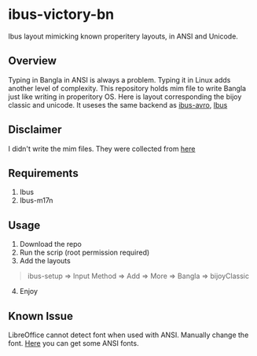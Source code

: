 # ibus-victory-bn
Ibus layout mimicking known properitery layouts, in ANSI and Unicode.

## Overview
Typing in Bangla in ANSI is always a problem. Typing it in Linux adds another level of complexity. This repository holds mim file to write Bangla just like writing in properitory OS.
Here is layout corresponding the bijoy classic and unicode. It useses the same backend as [ibus-avro](https://linux.omicronlab.com), [Ibus](https://github.com/ibus/ibus)

## Disclaimer
I didn't write the mim files. They were collected from [here](https://www.facebook.com/groups/linux.loverz/permalink/675008252586806)

## Requirements
1. Ibus
2. Ibus-m17n

## Usage
1. Download the repo 
2. Run the scrip (root permission required)
3. Add the layouts
  > ibus-setup => Input Method => Add => More => Bangla => bijoyClassic
 4. Enjoy
 
 ## Known Issue
 LibreOffice cannot detect font when used with ANSI. Manually change the font. [Here](https://www.omicronlab.com/bangla-fonts.html) you can get some ANSI fonts.
